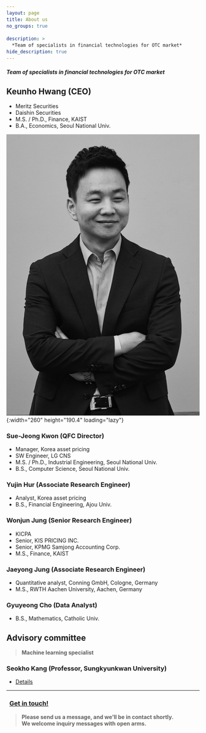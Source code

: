 ```yaml
---
layout: page
title: About us
no_groups: true

description: >
  *Team of specialists in financial technologies for OTC market*
hide_description: true
--- 
```


#### *Team of specialists in financial technologies for OTC market*

<!-- members -->
## Keunho Hwang (CEO) 
* Meritz Securities     <br>
* Daishin Securities    <br>
* M.S. / Ph.D., Finance, KAIST <br>
* B.A., Economics, Seoul National Univ.

![Screenshot](../assets/img/blog/1.jpg){:width="260" height="190.4" loading="lazy"}

### Sue-Jeong Kwon (QFC Director)
* Manager, Korea asset pricing
* SW Engineer, LG CNS
* M.S. / Ph.D., Industrial Engineering, Seoul National Univ.
* B.S., Computer Science, Seoul National Univ.

### Yujin Hur (Associate Research Engineer)
* Analyst, Korea asset pricing     
* B.S., Financial Engineering, Ajou Univ. 


### Wonjun Jung (Senior Research Engineer)
* KICPA
* Senior, KIS PRICING INC.
* Senior, KPMG Samjong Accounting Corp.
* M.S., Finance, KAIST

### Jaeyong Jung (Associate Research Engineer)
* Quantitative analyst, Conning GmbH, Cologne, Germany
* M.S., RWTH Aachen University, Aachen, Germany


### Gyuyeong Cho (Data Analyst)
* B.S., Mathematics, Catholic Univ.


## **Advisory committee**

> **Machine learning specialist**
### Seokho Kang (Professor, Sungkyunkwan University)
* [Details](https://sites.google.com/view/skkudm/people/professor)

<hr>

### <i class="fa fa-envelope-o fa-2x"></i> &nbsp; [Get in touch!](mailto:admin@qvious.com)
> **Please send us a message, and we'll be in contact shortly. <br> We welcome inquiry messages with open arms.**     

